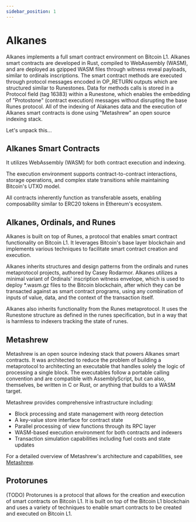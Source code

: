 ```yaml
---
sidebar_position: 1
---
```


# Alkanes

Alkanes implements a full smart contract environment on Bitcoin L1. Alkanes smart contracts are developed in Rust, compiled to WebAssembly (WASM), and are deployed as gzipped WASM files through witness reveal payloads, similar to ordinals inscriptions. The smart contract methods are executed through protocol messages encoded in OP_RETURN outputs which are structured similar to Runestones. Data for methods calls is stored in a Protocol field (tag 16383) within a Runestone, which enables the embedding of "Protostone" (contract execution) messages without disrupting the base Runes protocol. All of the indexing of Alakanes data and the execution of Alkanes smart contracts is done using "Metashrew" an open source indexing stack. 

Let's unpack this...

## Alkanes Smart Contracts

It utilizes WebAssembly (WASM) for both contract execution and indexing.

The execution environment supports contract-to-contract interactions, storage operations, and complex state transitions while maintaining Bitcoin's UTXO model. 

All contracts inherently function as transferable assets, enabling composability similar to ERC20 tokens in Ethereum's ecosystem.

## Alkanes, Ordinals, and Runes

Alkanes is built on top of Runes, a protocol that enables smart contract functionality on Bitcoin L1. It leverages Bitcoin's base layer blockchain and implements various techniques to facilitate smart contract creation and execution.

Alkanes inherits structures and design patterns from the ordinals and runes metaprotocol projects, authored by Casey Rodarmor. Alkanes utilizes a minimal variant of Ordinals' inscription witness envelope, which is used to deploy *.wasm.gz files to the Bitcoin blockchain, after which they can be transacted against as smart contract programs, using any combination of inputs of value, data, and the context of the transaction itself.

Alkanes also inherits functionality from the Runes metaprotocol. It uses the Runestone structure as defined in the runes specification, but in a way that is harmless to indexers tracking the state of runes.


## Metashrew

Metashrew is an open source indexing stack that powers Alkanes smart contracts. It was architected to reduce the problem of building a metaprotocol to architecting an executable that handles solely the logic of processing a single block. The executables follow a portable calling convention and are compatible with AssemblyScript, but can also, themselves, be written in C or Rust, or anything that builds to a WASM target.

Metashrew provides comprehensive infrastructure including:
- Block processing and state management with reorg detection
- A key-value store interface for contract state
- Parallel processing of view functions through its RPC layer
- WASM-based execution environment for both contracts and indexers
- Transaction simulation capabilities including fuel costs and state updates

For a detailed overview of Metashrew's architecture and capabilities, see [Metashrew](./metashrew.md).


## Protorunes

(TODO)
Protorunes is a protocol that allows for the creation and execution of smart contracts on Bitcoin L1. It is built on top of the Bitcoin L1 blockchain and uses a variety of techniques to enable smart contracts to be created and executed on Bitcoin L1.


